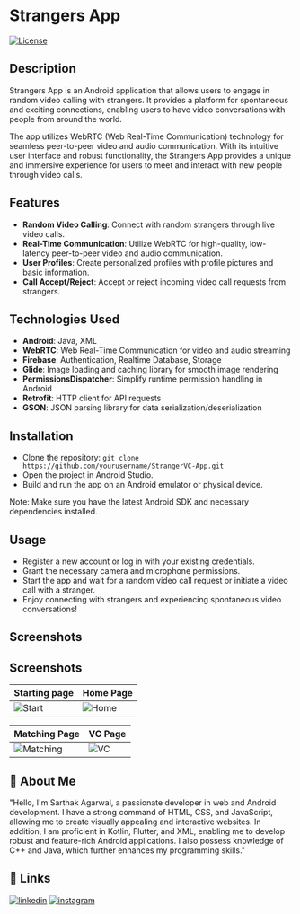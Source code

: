 # Strangers App

[![License](https://img.shields.io/badge/License-MIT-blue.svg)](https://opensource.org/licenses/MIT)

## Description

Strangers App is an Android application that allows users to engage in random video calling with strangers. It provides a platform for spontaneous and exciting connections, enabling users to have video conversations with people from around the world.

The app utilizes WebRTC (Web Real-Time Communication) technology for seamless peer-to-peer video and audio communication. With its intuitive user interface and robust functionality, the Strangers App provides a unique and immersive experience for users to meet and interact with new people through video calls.

## Features

- **Random Video Calling**: Connect with random strangers through live video calls.
- **Real-Time Communication**: Utilize WebRTC for high-quality, low-latency peer-to-peer video and audio communication.
- **User Profiles**: Create personalized profiles with profile pictures and basic information.
- **Call Accept/Reject**: Accept or reject incoming video call requests from strangers.

## Technologies Used

- **Android**: Java, XML
- **WebRTC**: Web Real-Time Communication for video and audio streaming
- **Firebase**: Authentication, Realtime Database, Storage
- **Glide**: Image loading and caching library for smooth image rendering
- **PermissionsDispatcher**: Simplify runtime permission handling in Android
- **Retrofit**: HTTP client for API requests
- **GSON**: JSON parsing library for data serialization/deserialization
## Installation

- Clone the repository: 
    `git clone https://github.com/yourusername/StrangerVC-App.git`
- Open the project in Android Studio.
- Build and run the app on an Android emulator or physical device.

Note: Make sure you have the latest Android SDK and necessary dependencies installed.
## Usage

- Register a new account or log in with your existing credentials.
- Grant the necessary camera and microphone permissions.
- Start the app and wait for a random video call request or initiate a video call with a stranger.
- Enjoy connecting with strangers and experiencing spontaneous video conversations!

## Screenshots


## Screenshots
| Starting page                       | Home Page                           |
| ----------------------------------- | ----------------------------------- |
| ![Start](https://github.com/Sarthakag21/StrangerVC-App/assets/73837874/003bc682-b059-44c1-8332-380203a72855) | ![Home](https://github.com/Sarthakag21/StrangerVC-App/assets/73837874/8fd8b53d-89e4-487d-a8e7-de2646ded49d) |
 
| Matching Page                       | VC Page                             |
| ----------------------------------- | ----------------------------------- |
| ![Matching](https://github.com/Sarthakag21/StrangerVC-App/assets/73837874/3f70ea6a-09ec-405e-8cb8-7d1742132cb6) | ![VC](https://github.com/Sarthakag21/StrangerVC-App/assets/73837874/db14fb14-9f28-4b28-8c83-9d001efc5304) |

## 🚀 About Me

"Hello, I'm Sarthak Agarwal, a passionate developer in web and Android development. I have a strong command of HTML, CSS, and JavaScript, allowing me to create visually appealing and interactive websites. In addition, I am proficient in Kotlin, Flutter, and XML, enabling me to develop robust and feature-rich Android applications. I also possess knowledge of C++ and Java, which further enhances my programming skills."


## 🔗 Links

[![linkedin](https://img.shields.io/badge/LinkedIn-0077B5?style=for-the-badge&logo=linkedin&logoColor=white)](https://www.linkedin.com/in/sarthak-agarwal-171281200/)
[![instagram](https://img.shields.io/badge/Instagram-E4405F?style=for-the-badge&logo=instagram&logoColor=white)](https://www.instagram.com/me.sarthakagarwal/)

